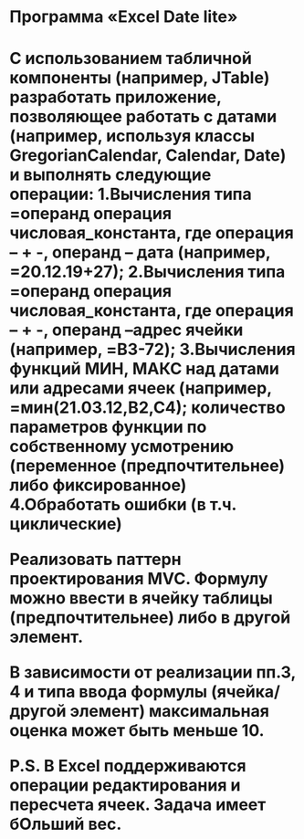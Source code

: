<H1>Программа «Excel Date lite»<H1>


C использованием табличной компоненты (например, JTable) разработать приложение, позволяющее работать с датами (например, используя классы GregorianCalendar, Calendar, Date) и выполнять следующие операции:
1.Вычисления типа  =операнд операция числовая_константа, где операция – + -, операнд – дата (например, =20.12.19+27);
2.Вычисления типа  =операнд операция числовая_константа, где операция – + -, операнд –адрес ячейки (например, =B3-72);
3.Вычисления функций МИН, МАКС над датами или адресами ячеек (например, =мин(21.03.12,В2,С4); количество параметров функции по собственному усмотрению (переменное (предпочтительнее) либо фиксированное) 
4.Обработать ошибки (в т.ч. циклические)

Реализовать паттерн проектирования MVC.
Формулу можно ввести в ячейку таблицы (предпочтительнее) либо в другой элемент.

В зависимости от реализации пп.3, 4 и типа ввода формулы (ячейка/другой элемент) максимальная оценка может быть меньше 10.

P.S. В Excel поддерживаются операции редактирования и пересчета ячеек.
Задача имеет бОльший вес.